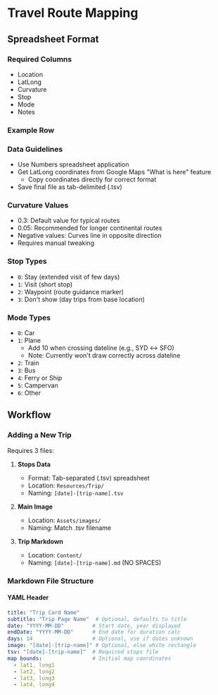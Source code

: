 # Travel Route Mapping

## Spreadsheet Format

### Required Columns
- Location
- LatLong
- Curvature
- Stop
- Mode
- Notes

### Example Row



### Data Guidelines
- Use Numbers spreadsheet application
- Get LatLong coordinates from Google Maps "What is here" feature
  - Copy coordinates directly for correct format
- Save final file as tab-delimited (.tsv)

### Curvature Values
- 0.3: Default value for typical routes
- 0.05: Recommended for longer continental routes
- Negative values: Curves line in opposite direction
- Requires manual tweaking

### Stop Types
- `0`: Stay (extended visit of few days)
- `1`: Visit (short stop)
- `2`: Waypoint (route guidance marker)
- `3`: Don't show (day trips from base location)

### Mode Types
- `0`: Car
- `1`: Plane 
  - Add 10 when crossing dateline (e.g., SYD ↔ SFO)
  - Note: Currently won't draw correctly across dateline
- `2`: Train
- `3`: Bus
- `4`: Ferry or Ship
- `5`: Campervan
- `6`: Other

## Workflow

### Adding a New Trip
Requires 3 files:

1. **Stops Data**
   - Format: Tab-separated (.tsv) spreadsheet
   - Location: `Resources/Trip/`
   - Naming: `[date]-[trip-name].tsv`

2. **Main Image**
   - Location: `Assets/images/`
   - Naming: Match .tsv filename

3. **Trip Markdown**
   - Location: `Content/`
   - Naming: `[date]-[trip-name].md` (NO SPACES)

### Markdown File Structure
#### YAML Header
```yaml
title: "Trip Card Name"
subtitle: "Trip Page Name"  # Optional, defaults to title
date: "YYYY-MM-DD"         # Start date, year displayed
endDate: "YYYY-MM-DD"      # End date for duration calc
days: 14                   # Optional, use if dates unknown
image: "[date]-[trip-name]" # Optional, else white rectangle
tsv: "[date]-[trip-name]"  # Required stops file
map bounds:                # Initial map coordinates
  - lat1, long1
  - lat2, long2
  - lat3, long3
  - lat4, long4

